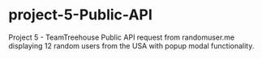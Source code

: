 # project-5-Public-API

Project 5 - TeamTreehouse
Public API request from randomuser.me displaying 12 random users from the USA with popup modal functionality.
